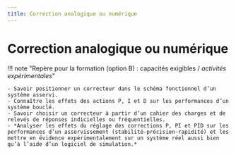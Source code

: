 ```yaml
---
title: Correction analogique ou numérique
---
```


# Correction analogique ou numérique

!!! note "Repère pour la formation (option B) : capacités exigibles / *activités expérimentales*"

    - Savoir positionner un correcteur dans le schéma fonctionnel d’un système asservi.
    - Connaître les effets des actions P, I et D sur les performances d’un système bouclé.
    - Savoir choisir un correcteur à partir d’un cahier des charges et de relevés de réponses indicielles ou fréquentielles.
    - *Analyser les effets du réglage des corrections P, PI et PID sur les performances d’un asservissement (stabilité-précision-rapidité) et les mettre en évidence expérimentalement sur un système réel aussi bien qu’à l’aide d’un logiciel de simulation.*



